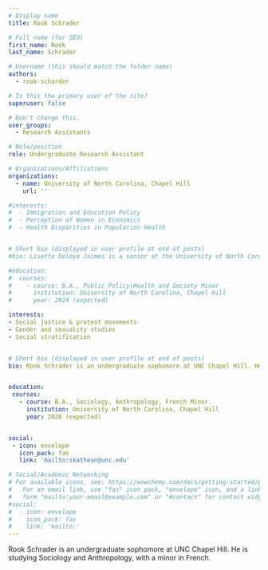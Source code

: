 ```yaml
---
# Display name
title: Rook Schrader

# Full name (for SEO)
first_name: Rook
last_name: Schrader

# Username (this should match the folder name)
authors:
  - rook-scharder

# Is this the primary user of the site?
superuser: false

# Don't change this.
user_groups:
  - Research Assistants

# Role/position
role: Undergraduate Research Assistant

# Organizations/Affiliations
organizations:
  - name: University of North Carolina, Chapel Hill
    url: ''

#interests:
#  - Immigration and Education Policy
#  - Perception of Women in Economics
#  - Health Disparities in Population Health


# Short bio (displayed in user profile at end of posts)
#bio: Lisette Deloya Jaimes is a senior at the University of North Carolina-Chapel Hill. She is majoring in Public Policy with a minor in Health and Society.

#education:
#  courses:
#    - course: B.A., Public Policy\Health and Society Minor
#      institution: University of North Carolina, Chapel Hill
#      year: 2024 (expected)

interests:
- Social justice & protest movements
- Gender and sexuality studies
- Social stratification


# Short bio (displayed in user profile at end of posts)
bio: Rook Schrader is an undergraduate sophomore at UNC Chapel Hill. He is studying Sociology and Anthropology, with a minor in French. 


education:
 courses:
   - course: B.A., Sociology, Anthropology, French Minor.
     institution: University of North Carolina, Chapel Hill
     year: 2026 (expected)


social:
 - icon: envelope
   icon_pack: fas
   link: 'mailto:skathean@unc.edu'

# Social/Academic Networking
# For available icons, see: https://wowchemy.com/docs/getting-started/page-builder/#icons
#   For an email link, use "fas" icon pack, "envelope" icon, and a link in the
#   form "mailto:your-email@example.com" or "#contact" for contact widget.
#social:
#  - icon: envelope
#    icon_pack: fas
#    link: 'mailto:'
---
```


Rook Schrader is an undergraduate sophomore at UNC Chapel Hill. He is studying Sociology and Anthropology, with a minor in French. 